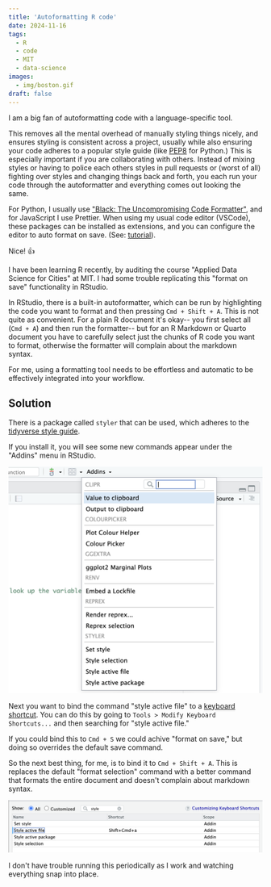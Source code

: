 ```yaml
---
title: 'Autoformatting R code'
date: 2024-11-16
tags:
  - R
  - code
  - MIT
  - data-science
images:
  - img/boston.gif
draft: false
---
```


I am a big fan of autoformatting code with a language-specific tool.

This removes all the mental overhead of manually styling things nicely, and ensures styling is consistent across a project, usually while also ensuring your code adheres to a popular style guide (like [PEP8](https://peps.python.org/pep-0008/) for Python.) This is especially important if you are collaborating with others. Instead of mixing styles or having to police each others styles in pull requests or (worst of all) fighting over styles and changing things back and forth, you each run your code through the autoformatter and everything comes out looking the same.

For Python, I usually use ["Black: The Uncompromising Code Formatter"](https://black.readthedocs.io/en/stable/index.html), and for JavaScript I use Prettier. When using my usual code editor (VSCode), these packages can be installed as extensions, and you can configure the editor to auto format on save. (See: [tutorial](https://www.digitalocean.com/community/tutorials/how-to-format-code-with-prettier-in-visual-studio-code)).

Nice! 👍

I have been learning R recently, by auditing the course "Applied Data Science for Cities" at MIT. I had some trouble replicating this "format on save" functionality in RStudio.

In RStudio, there is a built-in autoformatter, which can be run by highlighting the code you want to format and then pressing `Cmd + Shift + A`. This is not quite as convenient. For a plain R document it's okay-- you first select all (`Cmd + A`) and then run the formatter-- but for an R Markdown or Quarto document you have to carefully select just the chunks of R code you want to format, otherwise the formatter will complain about the markdown syntax.

For me, using a formatting tool needs to be effortless and automatic to be effectively integrated into your workflow.

## Solution

There is a package called `styler` that can be used, which adheres to the [tidyverse style guide](https://style.tidyverse.org/).

If you install it, you will see some new commands appear under the "Addins" menu in RStudio.

![Screenshot of the RStudio addins menu, where the styler commands are visible.](img/add_ins.png)

Next you want to bind the command "style active file" to a [keyboard shortcut](https://support.posit.co/hc/en-us/articles/206382178-Customizing-Keyboard-Shortcuts-in-the-RStudio-IDE). You can do this by going to `Tools > Modify Keyboard Shortcuts...` and then searching for "style active file."

If you could bind this to `Cmd + S` we could achive "format on save," but doing so overrides the default save command.

So the next best thing, for me, is to bind it to `Cmd + Shift + A`. This is replaces the default "format selection" command with a better command that formats the entire document and doesn't complain about markdown syntax.

![Screenshot of the RStudio keyboard shortcuts menu, where the styler command is visible.](img/shortcut.png)

I don't have trouble running this periodically as I work and watching everything snap into place.
